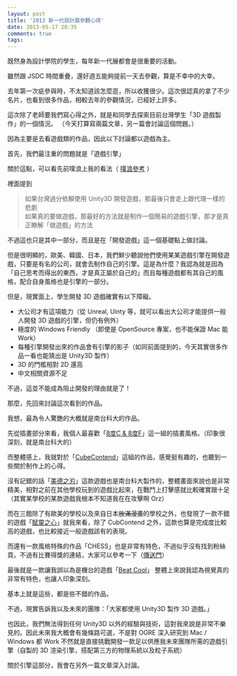 ```yaml
---
layout: post
title: '2013 新一代設計展參觀心得'
date: 2013-05-17 20:35
comments: true
tags: 
---
```



既然身為設計學院的學生，每年新一代展都會是很重要的活動。

雖然跟 JSDC 時間重疊，還好週五能夠提前一天去參觀，算是不幸中的大幸。

去年第一次疵參與時，不太知道該怎麼逛，所以收獲很少。這次很認真的拿了不少名片，也看到很多作品，相較去年的參觀情況，已經好上許多。

這次除了老師要我們寫心得之外，就是和同學去探索目前台灣學生「3D 遊戲製作」的一個情況。
（今天打算寫兩篇文章，另一篇會討論這個問題。）

<!--more-->

因為主要是去看遊戲類的作品，因此以下討論都以遊戲為主。

首先，我們最注重的問題就是「遊戲引擎」

關於這點，可以看先前噗浪上我的看法（ [噗浪參考](https://www.plurk.com/p/ilpo43) ）

裡面提到
> 如果台灣過分依賴使用 Unity3D 開發遊戲，那最後只會走上跟代理一樣的悲劇<br />
> 如果真的要做遊戲，那最好的方法就是制作一個簡易的遊戲引擎，那才是真正瞭解「做遊戲」的方法

不過這也只是其中一部分，而且是在「開發遊戲」這一個基礎點上做討論。

但是很明顯的，歐美、韓國、日本，我們鮮少聽說他們使用某某遊戲引擎在開發遊戲，只要是有名的公司，就會去制作自己的引擎。這是為什麼？我認為就是因為「自己思考而得出的東西，才是真正屬於自己的」而且每種遊戲都有其自己的風格，配合自身風格也是引擎的一部分。

但是，現實面上，學生開發 3D 遊戲確實有以下障礙。

* 大公司才有這項能力（從 Unreal, Uinty 等，就可以看出大公司才能提供一般人開發 3D 遊戲的引擎，但仍有例外）
* 極度的 Windows Friendly （即使是 OpenSource 專案，也不能保證 Mac 能 Work）
* 每種引擎開發出來的作品會有引擎的影子（如同前面提到的，今天其實很多作品一看也能猜出是 Unity3D 製作）
* 3D 的門檻相對 2D 還高
* 中文相關資源不足

不過，這並不能成為阻止開發的理由就是了！

那麼，先回來討論這次看到的作品。

我想，最為令人驚艷的大概就是南台科大的作品。

先從插畫部分來看，我個人最喜歡「[8度C & 8度F](https://www.facebook.com/pages/8%E5%BA%A6C-8%E5%BA%A6F/539934179385233)」這一組的插畫風格。（印象很深刻，就是南台科大的）

而整體感上，我就對於「[CubeContend](https://www.facebook.com/Cube.Contend)」這組的作品，感覺挺有趣的，也聽到一些關於制作上的心得。

沒有記錯的話「[美德之刃](https://www.facebook.com/VirtuesBladeMeiDeZhiRen)」這款遊戲也是南台科大製作的，整體畫面來說也是非常精美，相對之前在其他學校玩到的遊戲比起來，在戰鬥上打擊感就比較確實跟十足（其實某學校的某款遊戲我根本不知道我在在攻擊啊 Orz）

而在三館除了有歐美的學校以及來自日本<del>放滿漫畫</del>的學校之外，也發現了一款不錯的遊戲「[賦靈之心](https://www.facebook.com/pages/%E8%B3%A6%E9%9D%88%E4%B9%8B%E5%BF%83/554135724620583?fref=ts)」就我來看，除了 CubContend 之外，這款也算是完成度比較高的遊戲，也比較接近一般遊戲該有的表現。

而還有一款風格特殊的作品「CHESS」也是非常有特色，不過似乎沒有找到粉絲頁。不過有比賽得獎的連結，大家可以參考一下（[傳送門](https://www.unityin.com/2013/04/unite-2013-china%EF%BC%8C%E5%8F%B0%E7%81%A3%E5%BE%97%E7%8D%8E%E4%BD%9C%E5%93%81%E7%B0%A1%E4%BB%8B/)）

最後就是一款讓我誤以為是機台的遊戲「[Beat Cool](https://www.facebook.com/www.beatcool.net?fref=ts)」 整體上來說我認為視覺真的非常有特色，也讓人印象深刻。

基本上就是這些，都是些不錯的作品。

不過，現實告訴我以及未來的團隊：「大家都使用 Unity3D 製作 3D 遊戲。」

也因此，我們無法得到任何 Unity3D 以外的經驗與技術，這對我來說是非常不樂見的。因此未來我大概會有幾條路可選，不是對 OGRE 深入研究到 Mac / Windows 都 Work 不然就是直接挑戰開發一款足以供應我未來團隊所需的遊戲引擎（自製的 3D 渲染引擎，搭配第三方的物理系統以及粒子系統）

關於引擎這部分，我會在另外一篇文章深入討論。


